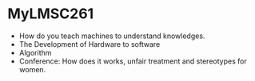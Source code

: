 # MyLMSC261
- How do you teach machines to understand knowledges.
- The Development of Hardware to software
- Algorithm
- Conference: How does it works, unfair treatment and stereotypes for women.
